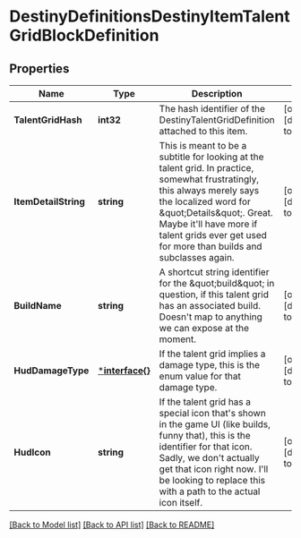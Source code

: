 # DestinyDefinitionsDestinyItemTalentGridBlockDefinition

## Properties
Name | Type | Description | Notes
------------ | ------------- | ------------- | -------------
**TalentGridHash** | **int32** | The hash identifier of the DestinyTalentGridDefinition attached to this item. | [optional] [default to null]
**ItemDetailString** | **string** | This is meant to be a subtitle for looking at the talent grid. In practice, somewhat frustratingly, this always merely says the localized word for \&quot;Details\&quot;. Great. Maybe it&#39;ll have more if talent grids ever get used for more than builds and subclasses again. | [optional] [default to null]
**BuildName** | **string** | A shortcut string identifier for the \&quot;build\&quot; in question, if this talent grid has an associated build. Doesn&#39;t map to anything we can expose at the moment. | [optional] [default to null]
**HudDamageType** | [***interface{}**](interface{}.md) | If the talent grid implies a damage type, this is the enum value for that damage type. | [optional] [default to null]
**HudIcon** | **string** | If the talent grid has a special icon that&#39;s shown in the game UI (like builds, funny that), this is the identifier for that icon. Sadly, we don&#39;t actually get that icon right now. I&#39;ll be looking to replace this with a path to the actual icon itself. | [optional] [default to null]

[[Back to Model list]](../README.md#documentation-for-models) [[Back to API list]](../README.md#documentation-for-api-endpoints) [[Back to README]](../README.md)


